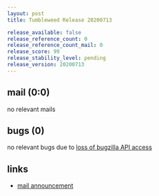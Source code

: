 ```yaml
---
layout: post
title: Tumbleweed Release 20200713

release_available: false
release_reference_count: 0
release_reference_count_mail: 0
release_score: 99
release_stability_level: pending
release_version: 20200713
---
```


## mail (0:0)

no relevant mails

## bugs (0)

<!--more-->

no relevant bugs due to [loss of bugzilla API access](https://bugzilla.opensuse.org/show_bug.cgi?id=1157722)



## links

- [mail announcement](https://lists.opensuse.org/opensuse-factory/2020-07/msg00275.html)
